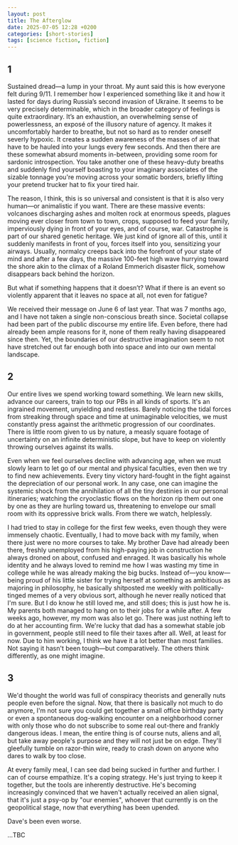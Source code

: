 ```yaml
---
layout: post
title: The Afterglow
date: 2025-07-05 12:28 +0200
categories: [short-stories]
tags: [science fiction, fiction]
---
```


## 1

Sustained dread—a lump in your throat. My aunt said this is how everyone felt during 9/11. I remember how I experienced something like it and how it lasted for days during Russia’s second invasion of Ukraine. It seems to be very precisely determinable, which in the broader category of feelings is quite extraordinary. It’s an exhaustion, an overwhelming sense of powerlessness, an exposé of the illusory nature of agency. It makes it uncomfortably harder to breathe, but not so hard as to render oneself severly hypoxic. It creates a sudden awareness of the masses of air that have to be hauled into your lungs every few seconds. And then there are these somewhat absurd moments in-between, providing some room for sardonic introspection. You take another one of these heavy-duty breaths and suddenly find yourself boasting to your imaginary associates of the sizable tonnage you're moving across your somatic borders, briefly lifting your pretend trucker hat to fix your tired hair.

The reason, I think, this is so universal and consistent is that it is also very human—or animalistic if you want. There are these massive events: volcanoes discharging ashes and molten rock at enormous speeds, plagues moving ever closer from town to town, crops, supposed to feed your family, imperviously dying in front of your eyes, and of course, war. Catastrophe is part of our shared genetic heritage. We just kind of ignore all of this, until it suddenly manifests in front of you, forces itself into you, sensitizing your airways. Usually, normalcy creeps back into the forefront of your state of mind and after a few days, the massive 100-feet high wave hurrying toward the shore akin to the climax of a Roland Emmerich disaster flick, somehow disappears back behind the horizon.

But what if something happens that it doesn’t? What if there is an event so violently apparent that it leaves no space at all, not even for fatigue?

We received their message on June 6 of last year. That was 7 months ago, and I have not taken a single non-conscious breath since. Societal collapse had been part of the public discourse my entire life. Even before, there had already been ample reasons for it, none of them really having disappeared since then. Yet, the boundaries of our destructive imagination seem to not have stretched out far enough both into space and into our own mental landscape. 

## 2

Our entire lives we spend working toward something. We learn new skills, advance our careers, train to top our PBs in all kinds of sports. It's an ingrained movement, unyielding and restless. Barely noticing the tidal forces from streaking through space and time at unimaginable velocities, we must constantly press against the arithmetic progression of our coordinates. There is little room given to us by nature, a measly square footage of uncertainty on an infinite deterministic slope, but have to keep on violently throwing ourselves against its walls.

Even when we feel ourselves decline with advancing age, when we must slowly learn to let go of our mental and physical faculties, even then we try to find new achievements. Every tiny victory hard-fought in the fight against the depreciation of our personal work. In any case, one can imagine the systemic shock from the annihilation of all the tiny destinies in our personal itineraries; watching the cryoclastic flows on the horizon rip them out one by one as they are hurling toward us, threatening to envelope our small room with its oppressive brick walls. From there we watch, helplessly.

I had tried to stay in college for the first few weeks, even though they were immensely chaotic. Eventually, I had to move back with my family, when there just were no more courses to take. My brother Dave had already been there, freshly unemployed from his high-paying job in construction he always droned on about, confused and enraged. It was basically his whole identity and he always loved to remind me how I was wasting my time in college while he was already making the big bucks. Instead of—you know—being proud of his little sister for trying herself at something as ambitious as majoring in philosophy, he basically shitposted me weekly with politically-tinged memes of a very obvious sort, although he never really noticed that I'm sure. But I do know he still loved me, and still does; this is just how he is. My parents both managed to hang on to their jobs for a while after. A few weeks ago, however, my mom was also let go. There was just nothing left to do at her accounting firm. We're lucky that dad has a somewhat stable job in government, people still need to file their taxes after all. Well, at least for now. Due to him working, I think we have it a lot better than most families. Not saying it hasn't been tough—but comparatively. The others think differently, as one might imagine.

## 3

We'd thought the world was full of conspiracy theorists and generally nuts people even before the signal. Now, that there is basically not much to do anymore, I'm not sure you could get together a small office birthday party or even a spontaneous dog-walking encounter on a neighborhood corner with only those who do not subscribe to some real out-there and frankly dangerous ideas. I mean, the entire thing is of course nuts, aliens and all, but take away people's purpose and they will not just be on edge. They'll gleefully tumble on razor-thin wire, ready to crash down on anyone who dares to walk by too close.

At every family meal, I can see dad being sucked in further and further. I can of course empathize. It's a coping strategy. He's just trying to keep it together, but the tools are inherently destructive. He's becoming increasingly convinced that we haven't actually received an alien signal, that it's just a psy-op by "our enemies", whoever that currently is on the geopolitical stage, now that everything has been upended. 

Dave's been even worse. 

...TBC
